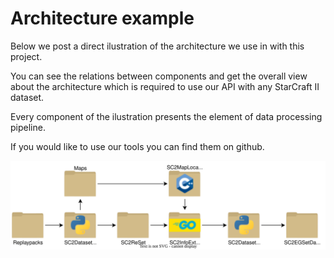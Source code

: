 # Architecture example

Below we post a direct ilustration of the architecture we use in with this project.

You can see the relations between components and get the overall view about the architecture which is required to use our API with any StarCraft II dataset.

Every component of the ilustration presents the element of data processing pipeline.


If you would like to use our tools you can find them on github.

![Screenshot](images/SC2EGSet_Processing_Pipeline.svg)